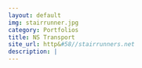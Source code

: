 ```yaml
---
layout: default
img: stairrunner.jpg
category: Portfolios
title: NS Transport
site_url: http&#58//stairrunners.net
description: |
---
```

